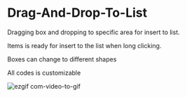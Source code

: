 # Drag-And-Drop-To-List

Dragging box and dropping to specific area for insert to list.

Items is ready for insert to the list when long clicking.

Boxes  can change to different shapes

All codes is customizable

![ezgif com-video-to-gif](https://user-images.githubusercontent.com/29164777/228446446-c455d115-ca9c-41d9-8298-5dddbcdba9fc.gif) 
